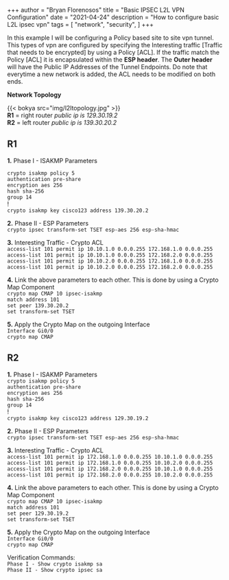+++
author = "Bryan Florenosos"
title = "Basic IPSEC L2L VPN Configuration"
date = "2021-04-24"
description = "How to configure basic L2L ipsec vpn"
tags = [
    "network",
    "security",
]
+++

In this example I will be configuring a Policy based site to site vpn tunnel. This types of vpn are configured by specifying the Interesting traffic [Traffic that needs to be encrypted] by using  a Policy [ACL]. If the traffic match the Policy [ACL] it is encapsulated within the **ESP header**. The **Outer header** will have the Public IP Addresses of the Tunnel Endpoints. Do note that everytime a new network is added, the ACL needs to be modified on both ends.

**Network Topology**  

{{< bokya src="img/l2ltopology.jpg" >}}    
**R1** = right router  *public ip is 129.30.19.2*  
**R2** = left router   *public ip is 139.30.20.2*  

## R1
**1.** Phase I - ISAKMP Parameters  
  
`crypto isakmp policy 5`  
 `authentication pre-share`  
 `encryption aes 256`  
 `hash sha-256`  
 `group 14`  
!  
`crypto isakmp key cisco123 address 139.30.20.2`  
  
**2.** Phase II - ESP Parameters  
`crypto ipsec transform-set TSET esp-aes 256 esp-sha-hmac`  
  
**3.** Interesting Traffic - Crypto ACL  
`access-list 101 permit ip 10.10.1.0 0.0.0.255 172.168.1.0 0.0.0.255`  
`access-list 101 permit ip 10.10.1.0 0.0.0.255 172.168.2.0 0.0.0.255`  
`access-list 101 permit ip 10.10.2.0 0.0.0.255 172.168.1.0 0.0.0.255`  
`access-list 101 permit ip 10.10.2.0 0.0.0.255 172.168.2.0 0.0.0.255`  
  
**4.** Link the above parameters to each other. This is done by using a Crypto Map Component  
`crypto map CMAP 10 ipsec-isakmp`  
 `match address 101`  
 `set peer 139.30.20.2`  
 `set transform-set TSET`  
   
**5.** Apply the Crypto Map on the outgoing Interface  
`Interface Gi0/0`   
 `crypto map CMAP`   

## R2
**1.** Phase I - ISAKMP Parameters  
`crypto isakmp policy 5`  
 `authentication pre-share`  
 `encryption aes 256`  
 `hash sha-256`  
 `group 14`  
!  
`crypto isakmp key cisco123 address 129.30.19.2`  
  
**2.** Phase II - ESP Parameters  
`crypto ipsec transform-set TSET esp-aes 256 esp-sha-hmac`  
  
**3.** Interesting Traffic - Crypto ACL  
`access-list 101 permit ip 172.168.1.0 0.0.0.255 10.10.1.0 0.0.0.255`  
`access-list 101 permit ip 172.168.1.0 0.0.0.255 10.10.2.0 0.0.0.255`  
`access-list 101 permit ip 172.168.2.0 0.0.0.255 10.10.1.0 0.0.0.255`  
`access-list 101 permit ip 172.168.2.0 0.0.0.255 10.10.2.0 0.0.0.255`  
  
**4.** Link the above parameters to each other. This is done by using a Crypto Map Component  
`crypto map CMAP 10 ipsec-isakmp`  
 `match address 101`  
 `set peer 129.30.19.2`  
 `set transform-set TSET`  
   
**5.** Apply the Crypto Map on the outgoing Interface  
`Interface Gi0/0`   
 `crypto map CMAP`   
  
Verification Commands:  
`Phase I - Show crypto isakmp sa`  
`Phase II - Show crypto ipsec sa`  
  
